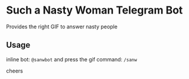 # Such a Nasty Woman Telegram Bot

Provides the right GIF to answer nasty people

## Usage

inline bot: `@sanwbot` and press the gif
command: `/sanw`

cheers
